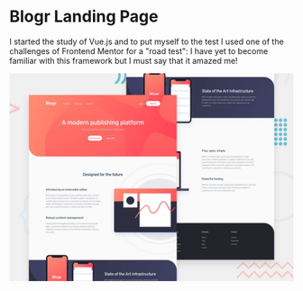 # Blogr Landing Page

I started the study of Vue.js and to put myself to the test I used one of the challenges of Frontend Mentor for a "road test": I have yet to become familiar with this framework but I must say that it amazed me!

![Design preview Frontend Mentor blogr-landing-page challange](src/design/desktop-preview.jpg)
